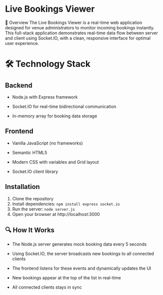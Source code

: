 # Live Bookings Viewer
📌 Overview The Live Bookings Viewer is a real-time web application designed for venue administrators to monitor incoming bookings instantly. This full-stack application demonstrates real-time data flow between server and client using Socket.IO, with a clean, responsive interface for optimal user experience.

# 🛠️ Technology Stack
## Backend
- Node.js with Express framework

- Socket.IO for real-time bidirectional communication

- In-memory array for booking data storage

## Frontend
- Vanilla JavaScript (no frameworks)

- Semantic HTML5

- Modern CSS with variables and Grid layout

- Socket.IO client library

## Installation
1. Clone the repository
2. Install dependencies: ``` npm install express socket.io ```
4. Run the server: ``` node server.js ```
5. Open your browser at http://localhost:3000

## 🔍 How It Works
- The Node.js server generates mock booking data every 5 seconds

- Using Socket.IO, the server broadcasts new bookings to all connected clients

- The frontend listens for these events and dynamically updates the UI

- New bookings appear at the top of the list in real-time

- All connected clients stays in sync
